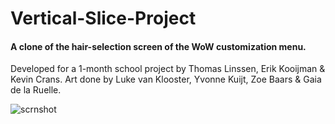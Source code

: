 # Vertical-Slice-Project
#### A clone of the hair-selection screen of the WoW customization menu.

Developed for a 1-month school project by Thomas Linssen, Erik Kooijman & Kevin Crans.
Art done by Luke van Klooster, Yvonne Kuijt, Zoe Baars & Gaia de la Ruelle.

![scrnshot](https://user-images.githubusercontent.com/31830553/50213918-4c755a80-037f-11e9-9b8f-484f2fd2cdec.png)
